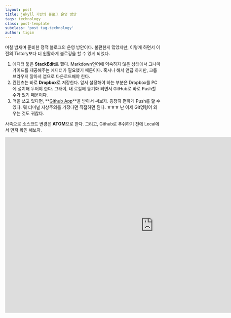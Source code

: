```yaml
---
layout: post
title: jekyll 기반의 블로그 운영 방안
tags: technology  
class: post-template
subclass: 'post tag-technology' 
author: tigim 
---
```


며칠 밤새며 준비한 정적 블로그의 운영 방안이다. 불편한게 많았지만, 이렇게 하면서 이전의 Tistory보다 더 원활하게 블로깅을 할 수 있게 되었다. 

 1. 에디터 툴은 **StackEdit**로 했다. Markdown언어에 익숙하지 않은 상태에서 그나마 가이드를 제공해주는 에디터가 필요했기 때문이다. 혹시나 해서 언급 하지만, 크롬 브라우저 깔아서 앱으로 다운로드해야 한다.
 2. 컨텐츠는 바로 **Dropbox**로 저장한다. 앞서 설정해야 하는 부분은 Dropbox를 PC에 설치해 두어야 한다. 그래야, 내 로컬에 동기화 되면서 GitHub로 바로 Push할 수가 있기 때문이다. 
 3. 맥을 쓰고 있다면, **[Github App](https://mac.github.com/)**을 받아서 써보자. 굉장히 편하게 Push를 할 수 있다. 뭐 터미널 지상주의를 가졌다면 직접하면 된다. ㅎㅎㅎ 난 이제 Git명령어 외우는 것도 귀찮다. 

사족으로 소스코드 변경은 **ATOM**으로 한다. 그리고, Github로 푸쉬하기 전에 Local에서 먼저 확인 해보자. 

<iframe src="https://docs.google.com/presentation/d/1f-NB20AYO1vNjhKgIwlEXhlLxUkSLLdqpDPd-D6Y3QE/embed?start=false&loop=false&delayms=3000" frameborder="0" width="960" height="569" allowfullscreen="true" mozallowfullscreen="true" webkitallowfullscreen="true"></iframe>
